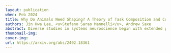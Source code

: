 ```yaml
---
layout: publication
when: Feb 2024
title: Why Do Animals Need Shaping? A Theory of Task Composition and Curriculum Learning
authors: Jin Hwa Lee, <u>Stefano Sarao Mannelli</u>, Andrew Saxe
abstract: Diverse studies in systems neuroscience begin with extended periods of training known as 'shaping' procedures. These involve progressively studying component parts of more complex tasks, and can make the difference between learning a task quickly, slowly or not at all. Despite the importance of shaping to the acquisition of complex tasks, there is as yet no theory that can help guide the design of shaping procedures, or more fundamentally, provide insight into its key role in learning. Modern deep reinforcement learning systems might implicitly learn compositional primitives within their multilayer policy networks. Inspired by these models, we propose and analyse a model of deep policy gradient learning of simple compositional reinforcement learning tasks. Using the tools of statistical physics, we solve for exact learning dynamics and characterise different learning strategies including primitives pre-training, in which task primitives are studied individually before learning compositional tasks. We find a complex interplay between task complexity and the efficacy of shaping strategies. Overall, our theory provides an analytical understanding of the benefits of shaping in a class of compositional tasks and a quantitative account of how training protocols can disclose useful task primitives, ultimately yielding faster and more robust learning.
thumbnail-img:
cover-img:
url: https://arxiv.org/abs/2402.18361
---
```

